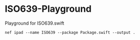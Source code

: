 # ISO639-Playground
 Playground for ISO639.swift

    nef ipad --name ISO639 --package Package.swift --output .